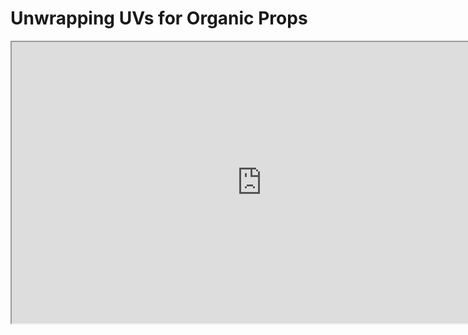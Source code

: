 # Unwrapping UVs for Organic Props

<p><iframe title="YouTube video player" src="https://www.youtube.com/embed/8boVM_L-PmY?rel=0" width="800" height="450" allowfullscreen="allowfullscreen" allow="accelerometer; autoplay; clipboard-write; encrypted-media; gyroscope; picture-in-picture"></iframe></p>